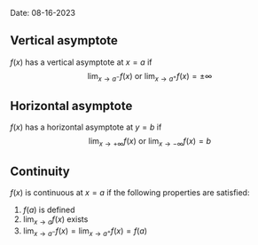 Date: 08-16-2023

## Vertical asymptote

$f(x)$ has a vertical asymptote at $x=a$ if $$\lim_{x\to a^{-}}f(x) \text{ or } \lim_{x\to a^{+}}f(x)=\pm\infty$$

## Horizontal asymptote

$f(x)$ has a horizontal asymptote at $y=b$ if $$\lim_{x\to +\infty}f(x) \text{ or } \lim_{x\to -\infty}f(x)=b$$
## Continuity

$f(x)$ is continuous at $x=a$ if the following properties are satisfied:

1. $f(a)$ is defined
2. $\lim_{x\to a}f(x)$ exists
3. $\lim_{x\to a^{-}}f(x)=\lim_{x\to a^{+}}f(x)=f(a)$